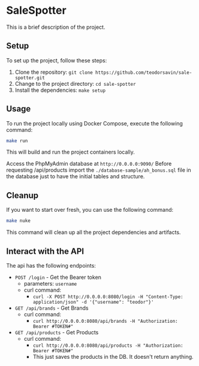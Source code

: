 # SaleSpotter

This is a brief description of the project.

## Setup

To set up the project, follow these steps:

1. Clone the repository: `git clone https://github.com/teodorsavin/sale-spotter.git`
2. Change to the project directory: `cd sale-spotter`
3. Install the dependencies: `make setup`

## Usage

To run the project locally using Docker Compose, execute the following command:

```bash
make run
```

This will build and run the project containers locally.

Access the PhpMyAdmin database at `http://0.0.0.0:9090/`
Before requesting /api/products import the `./database-sample/ah_bonus.sql` file in the database just to have the initial tables and structure.

## Cleanup

If you want to start over fresh, you can use the following command:

```bash
make nuke
```

This command will clean up all the project dependencies and artifacts.

## Interact with the API

The api has the following endpoints:
- `POST /login` - Get the Bearer token
  - parameters: `username`
  - curl command:
    - `curl -X POST http://0.0.0.0:8080/login -H "Content-Type: application/json" -d '{"username": "teodor"}'`
- `GET /api/brands` - Get Brands
  - curl command:
    - `curl http://0.0.0.0:8080/api/brands -H "Authorization: Bearer #TOKEN#"`
- `GET /api/products` - Get Products
  - curl command:
    - `curl http://0.0.0.0:8080/api/products -H "Authorization: Bearer #TOKEN#"`
    - This just saves the products in the DB. It doesn't return anything.
